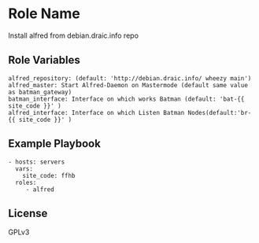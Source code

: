 Role Name
=========

Install alfred from debian.draic.info repo


Role Variables
--------------

    alfred_repository: (default: 'http://debian.draic.info/ wheezy main')
    alfred_master: Start Alfred-Daemon on Mastermode (default same value as batman_gateway)
    batman_interface: Interface on which works Batman (default: 'bat-{{ site_code }}' )
    alfred_interface: Interface on which Listen Batman Nodes(default:'br-{{ site_code }}' )


Example Playbook
----------------

    - hosts: servers
      vars:
        site_code: ffhb
      roles:
         - alfred

License
-------

GPLv3
